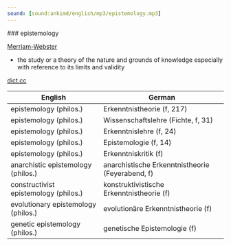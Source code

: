 ```yaml
---
sound: [sound:ankimd/english/mp3/epistemology.mp3]
---
```


\### epistemology

[Merriam-Webster](https://www.merriam-webster.com/dictionary/epistemology)

- the study or a theory of the nature and grounds of knowledge especially with reference to its limits and validity

[dict.cc](https://www.dict.cc/epistemology)

| English        | German       |
| -------------- | ------------ |
| epistemology (philos.) | Erkenntnistheorie (f, 217) |
| epistemology (philos.) | Wissenschaftslehre (Fichte, f, 31) |
| epistemology (philos.) | Erkenntnislehre (f, 24) |
| epistemology (philos.) | Epistemologie (f, 14) |
| epistemology (philos.) | Erkenntniskritik (f) |
| anarchistic epistemology (philos.) | anarchistische Erkenntnistheorie (Feyerabend, f) |
| constructivist epistemology (philos.) | konstruktivistische Erkenntnistheorie (f) |
| evolutionary epistemology (philos.) | evolutionäre Erkenntnistheorie (f) |
| genetic epistemology (philos.) | genetische Epistemologie (f) |
